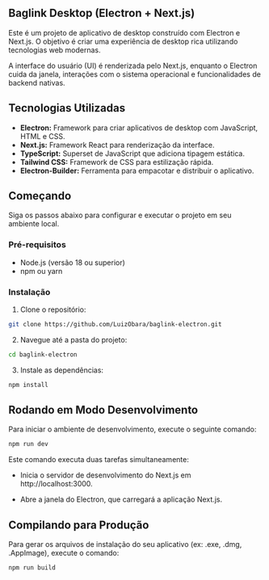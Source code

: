 ## Baglink Desktop (Electron + Next.js)

Este é um projeto de aplicativo de desktop construído com Electron e Next.js. O objetivo é criar uma experiência de desktop rica utilizando tecnologias web modernas.

A interface do usuário (UI) é renderizada pelo Next.js, enquanto o Electron cuida da janela, interações com o sistema operacional e funcionalidades de backend nativas.

## Tecnologias Utilizadas
- **Electron:** Framework para criar aplicativos de desktop com JavaScript, HTML e CSS.
- **Next.js:** Framework React para renderização da interface.
- **TypeScript:** Superset de JavaScript que adiciona tipagem estática.
- **Tailwind CSS:** Framework de CSS para estilização rápida.
- **Electron-Builder:** Ferramenta para empacotar e distribuir o aplicativo.

## Começando
Siga os passos abaixo para configurar e executar o projeto em seu ambiente local.

### Pré-requisitos
- Node.js (versão 18 ou superior)
- npm ou yarn

### Instalação

1. Clone o repositório:

```bash
git clone https://github.com/LuizObara/baglink-electron.git
```

2. Navegue até a pasta do projeto:

```bash
cd baglink-electron
```
3. Instale as dependências:

```bash
npm install
```
## Rodando em Modo Desenvolvimento
Para iniciar o ambiente de desenvolvimento, execute o seguinte comando:

```bash
npm run dev
```
Este comando executa duas tarefas simultaneamente:

- Inicia o servidor de desenvolvimento do Next.js em http://localhost:3000.

- Abre a janela do Electron, que carregará a aplicação Next.js.

## Compilando para Produção
Para gerar os arquivos de instalação do seu aplicativo (ex: .exe, .dmg, .AppImage), execute o comando:

```bash
npm run build
```